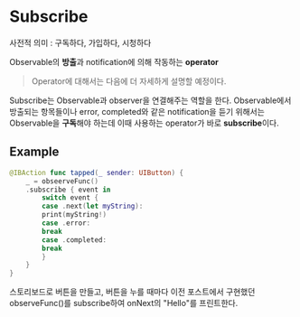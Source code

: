 # Subscribe

사전적 의미 : 구독하다, 가입하다, 시청하다

Observable의 **방출**과 notification에 의해 작동하는 **operator**

> Operator에 대해서는 다음에 더 자세하게 설명할 예정이다.

Subscribe는 Observable과 observer을 연결해주는 역할을 한다. Observable에서 방출되는 항목들이나 error, completed와 같은 notification을 듣기 위해서는 Observable을 **구독**해야 하는데 이때 사용하는 operator가 바로 **subscribe**이다.

## Example

```swift
@IBAction func tapped(_ sender: UIButton) {
    _ = obseerveFunc()
	.subscribe { event in
	    switch event {
	    case .next(let myString):
		print(myString!)
	    case .error:
		break
	    case .completed:
		break
	    }
	}
}
```

스토리보드로 버튼을 만들고, 버튼을 누를 때마다 이전 포스트에서 구현했던 observeFunc()를 subscribe하여 onNext의 "Hello"를 프린트한다.
